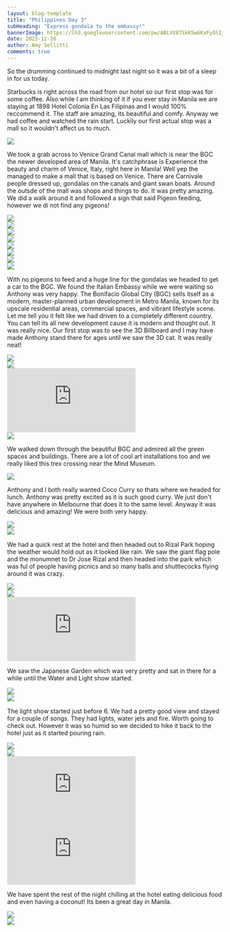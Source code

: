```yaml
---
layout: blog-template
title: "Philippines Day 3"
subHeading: "Express gondala to the embassy!"
bannerImage: https://lh3.googleusercontent.com/pw/ABLVV87SkK5w6KxFyOlIjET4II1I8OAZP8njKaey7Za3mIZdI6Dei0xzj8FKfQJDYOfswbEkGSJ12enTd54FXiuJXezvFRi7DARQ1sKAMC1-BiVNtRacyeC6=w2400
date: 2023-12-26
author: Amy Sellitti
comments: true
---
```

So the drumming continued to midnight last night so it was a bit of a sleep in for us today. 

Starbucks is right across the road from our hotel so our first stop was for some coffee. Also while I am thinking of it if you ever stay in Manila we are staying at 1898 Hotel Colonia En Las Filipinas and I would 100% reccommend it. The staff are amazing, its beautiful and comfy. Anyway we had coffee and watched the rain start. Luckily our first actual stop was a mall so it wouldn't affect us to much.

<div class="center-image"><img src="https://lh3.googleusercontent.com/pw/ABLVV856_LQ2hBFRTe4oGbNunUTL9d5KhldOUpO5WjxP1R4GQ3in6i71OIJQLgFW4B4RAyBUwo-3yKROYFTgr-k9pJYqjg5_7isHm5RHUmYs0ismiVNTxJwM=w2400" /></div>

We took a grab across to Venice Grand Canal mall which is near the BGC the newer developed area of Manila. It's catchphrase is Experience the beauty and charm of Venice, Italy, right here in Manila! Well yep the managed to make a mall that is based on Venice. There are Carnivale people dressed up, gondalas on the canals and giant swan boats. Around the outsde of the mall was shops and things to do. It was pretty amazing. We did a walk around it and followed a sign that said Pigeon feeding, however we di not find any pigeons!

<div class="center-image"><img src="https://lh3.googleusercontent.com/pw/ABLVV85nqJSqqyL4gdPMbvyk30kdvBT5IGBLDI_2c356m8iDjYMju8X97Doeg5cLihjV9HFiMpxBGieZMoRsjMgC1Yui82sAjwlz_08fQR1GtVYdQBnTXyQM=w2400" /></div>
<div class="center-image"><img src="https://lh3.googleusercontent.com/pw/ABLVV87SkK5w6KxFyOlIjET4II1I8OAZP8njKaey7Za3mIZdI6Dei0xzj8FKfQJDYOfswbEkGSJ12enTd54FXiuJXezvFRi7DARQ1sKAMC1-BiVNtRacyeC6=w2400" /></div>
<div class="center-image"><img src="https://lh3.googleusercontent.com/pw/ABLVV84tJ7gcdNg4vBnQYVxKVvzRcmV_TDsL_MiYX_8jeZVdcRCfPbayBTlsylJPNt3BZJttqxgw8_hRS-FBdMDB3mnHp6C3gCjtHIai9uCnGJAvhQkT2nqH=w2400" /></div>
<div class="center-image"><img src="https://lh3.googleusercontent.com/pw/ABLVV84u3zUldKt7sWNw7l5Q26e0TqFeE0DAfisrCIE3PwdThZcy7-FBo6XNOtq8Tx-DBs7cTZ_oWDenkhOxIZ-aBpttbMCvF5c4rmf4lOy_KwZ94Tea-aEq=w2400" /></div>
<div class="center-image"><img src="https://lh3.googleusercontent.com/pw/ABLVV85jMzi9mcLCPuDrly2pt8bdKSIriWLO8kaGwTa2XoNoUOrxmrw__Bw2Lf6aSX51hwaSznEZGSodlbY6GWjQ2eBmciIiE79yw4WUMh7CzcbMc6Z_NL4n=w2400" /></div>
<div class="center-image"><img src="https://lh3.googleusercontent.com/pw/ABLVV85jMzi9mcLCPuDrly2pt8bdKSIriWLO8kaGwTa2XoNoUOrxmrw__Bw2Lf6aSX51hwaSznEZGSodlbY6GWjQ2eBmciIiE79yw4WUMh7CzcbMc6Z_NL4n=w2400" /></div>
<div class="center-image"><img src="https://lh3.googleusercontent.com/pw/ABLVV84oC-nz1TtEcXN59CH0v3SahVqV6bbqqq-RFCqFKLXbbaoZ9kaz3y-jSN1Ege6ssnvmHHEjxXOB6_ktj9O0470K3YoMSsb5hiU-Sm5jJIPAZ4pCpQxs=w2400" /></div>
<div class="center-image"><img src="https://lh3.googleusercontent.com/pw/ABLVV84e62v62bfStbr9tEJ1K4mHjMOT3heMSijw79jtUJoXnkuz15JlMo26nidaZYpYrCwhcXn0DUrU9Pbis633M9_Sw8Fpof5J2Fvwu4PtfE4Ksl4_4DUD=w2400" /></div>

With no pigeons to feed and a huge line for the gondalas we headed to get a car to the BGC. We found the Italian Embassy while we were waiting so Anthony was very happy. The Bonifacio Global City (BGC)  sells itself as a modern, master-planned urban development in Metro Manila, known for its upscale residential areas, commercial spaces, and vibrant lifestyle scene. Let me tell you it felt like we had driven to a completely different country. You can tell its all new development cause it is modern and thought out. It was really nice. Our first stop was to see the 3D Billboard and I may have made Anthony stand there for ages until we saw the 3D cat. It was really neat!

<div class="center-image"><img src="https://lh3.googleusercontent.com/pw/ABLVV864JKpy58Qfn8uZyz4szbd_VsPfB0YpE4VqMIDRcqb0-Zmz53nhDvZNYYkTB0g5kwNjhG4ZK6GQQ-Vqy3vX6z5UOQlNRE6OcwTtP1rtXuokAvGNnD9I=w2400" /></div>
<div class="center-image"><img src="https://lh3.googleusercontent.com/pw/ABLVV87og4tONvGCekC_V1G16FpgEGPQ-ZUqQFH3393WBadmUgEs2ghxY1s-XfMahu9o5EKh-4RrLiQE544VMYD2WE_OBlhloDUT005tgIwLTIyKwLkmSYNv=w2400" /></div>
<div class="center-video"><iframe src="https://www.youtube.com/embed/Oz62876Esdw" frameborder="0" allowfullscreen></iframe></div>
<div class="center-image"><img src="https://lh3.googleusercontent.com/pw/ABLVV84mAunUU4qZegh_AcO07HMMtdB1boOhLbVQPQnE_k6gYrcJQcV_6aERNdkckpUwkO0VTnlAoFgKmqJZgtzVDI6scS9bkKSEaaZe4Jmx7lVCF-x-Q7kU=w2400" /></div>

We walked down through the beautiful BGC and admired all the green spaces and buildings. There are a lot of cool art installations too and we really liked this trex crossing near the Mind Museum.

<div class="center-image"><img src="https://lh3.googleusercontent.com/pw/ABLVV85zXw3E7KHXyxzSMZ3GGRPS5YVpriqQnjL_b06qa00hahWvhw46PdRNvhj0wCeesSgehZ6FVFhKk25rxS9Nj0DzScw79N7iqibCFE_O01Juy8GnWjmq=w2400" /></div>

Anthony and I both really wanted Coco Curry so thats where we headed for lunch. Anthony was pretty excited as it is such good curry. We just don't have anywhere in Melbourne that does it to the same level. Anyway it was delicious and amazing! We were both very happy. 

<div class="center-image"><img src="https://lh3.googleusercontent.com/pw/ABLVV85cQAMXbY7QLglZShnJ-tEkDx5ju_jASBkeK-QVl59Su7P29D5Z0_Z2FhTj6mjDwZzsn1aHAyoHPy0s5Ixe5jz_k9eJXOC4YjURwlhVky1JjeEj0rgB=w2400" /></div>
<div class="center-image"><img src="https://lh3.googleusercontent.com/pw/ABLVV847hXv6S41puuzekTy9HW4p6SGIFKbLAdUyWqwZqSI4WancrshmQDJah7Ull5mlZADTrYNQgypkFcM8POv9Fa0UO6t7ixMN0ENrz_JG7EK9oQolw_ya=w2400" /></div>

We had a quick rest at the hotel and then headed out to Rizal Park hoping the weather would hold out as it looked like rain. We saw the giant flag pole and the monumnet to Dr Jose Rizal and then headed into the park which was ful of people having picnics and so many balls and shuttlecocks flying around it was crazy. 

<div class="center-image"><img src="https://lh3.googleusercontent.com/pw/ABLVV85nnBWPZ-ylrJxpKdbkPvTw-6HcdBu25398d6WrD3eRb_uVYgOjpBpgeM5xNq7lX7mcxJ5YUO3LAmuupMyYrrzupiO2UYPax59PDuHnFYb6NpGkiQ7M=w2400" /></div>
<div class="center-image"><img src="https://lh3.googleusercontent.com/pw/ABLVV84pQxMJdCkYFs1Fu2wePJObmEk2yQUHkJN633Z6h4a0Hkk-idrlAgEZI16TGcDKZ0QF4FqwaAk9U4FjGlcHVKc7L7pYIIA_-yQ0yEfyjqAj8SF9k71A=w2400" /></div>
<div class="center-video"><iframe src="https://www.youtube.com/embed/rwWjPwpafhI" frameborder="0" allowfullscreen></iframe></div>

We saw the Japanese Garden which was very pretty and sat in there for a while until the Water and Light show started. 

<div class="center-image"><img src="https://lh3.googleusercontent.com/pw/ABLVV87AEn3huL3_6mdQODkvRdKyBjgXErGKYHT1n7GrWAyveYKSUDqu6UdTyEviLoV3TA4-m_TyiE80JteYlyXcsAOX4T1iZKHoqIaqID9U5QhP4MmRLE9q=w2400" /></div>
<div class="center-image"><img src="https://lh3.googleusercontent.com/pw/ABLVV85TOsCxNPqHL1AGFOxgzpSk4KNYYTG3ZKFP0kV9TMOLO-dXQwODtA-yj1BQtokGjVZmeThTd0tJ7zmf3q9GbzNfJ6grRXRU61D0tAcvU8I6ibJE2pGz=w2400" /></div>

The light show started just before 6. We had a pretty good view and stayed for a couple of songs. They had lights, water jets and fire. Worth going to check out. However it was so humid so we decided to hike it back to the hotel just as it started pouring rain. 

<div class="center-image"><img src="https://lh3.googleusercontent.com/pw/ABLVV85egkLU1Oi0w0JW8Ppu9A9MselERfmNi3k6uVfcQv_-m7vsvlEXW_hFld4c_eTK_JfRixBPsZ55YznNEpGgN3uYDDkGVHA_XEI22AGpvvAHfdAruFpq=w2400" /></div>
<div class="center-image"><img src="https://lh3.googleusercontent.com/pw/ABLVV84ITS3CIhA_MD7RPE_CcTiM-BrrfL4sdTO2uASHgCenATDpAmHaLq837WNB9XwTowNopMb4xma81Q4Gbn92PZTih-q3efNwzzeqEARSZssHOnjQlj3l=w2400" /></div>
<div class="center-video"><iframe src="https://www.youtube.com/embed/njdvsKr_6Y0" frameborder="0" allowfullscreen></iframe></div>
<div class="center-video"><iframe src="https://www.youtube.com/embed/n6ERfFeOLxE" frameborder="0" allowfullscreen></iframe></div>

We have spent the rest of the night chilling at the hotel eating delicious food and even having a coconut! Its been a great day in Manila. 

<div class="center-image"><img src="https://lh3.googleusercontent.com/pw/ABLVV85V9cDzA71erBvWuHySWjUanEiJ9sd0o3hj3W6Ya8cjS22vwo002IVA7vljnatmeutR07d545VeBP3ptpVnaelg22Rxa-6Nls5ERFGB1sVe9Lyt8tWJ=w2400" /></div>
<div class="center-image"><img src="https://lh3.googleusercontent.com/pw/ABLVV84kzRXeQWBilewHK83oUl7kwAaTTgpTto-qMACGpWB7u0zbhBT7cVjqS2vjRaqi5TBBAPDAVM4gTlmbl4UWXlItFGIAHqy-a6pWSZO6StCujq8ug18P=w2400" /></div>


